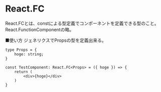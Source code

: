 # React.FC
React.FCとは、constによる型定義でコンポーネントを定義できる型のこと。
React.FunctionComponentの略。

■使い方
ジェネリクスでPropsの型を定義出来る。
```tsx
type Props = {
    hoge: string;
}

const TestComponent: React.FC<Props> = ({ hoge }) => {
    return (
        <div>{hoge}</div>
    )
}
```
